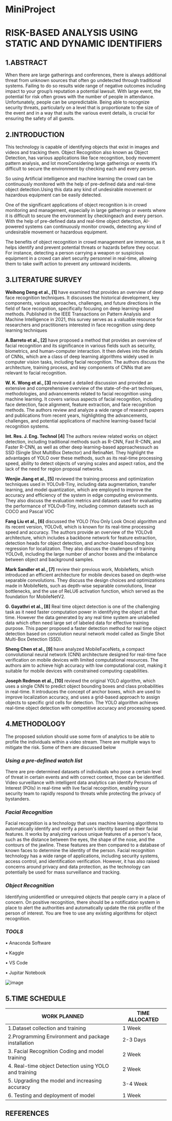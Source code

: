 # MiniProject

# **RISK-BASED ANALYSIS USING STATIC AND DYNAMIC IDENTIFIERS**

##  1.ABSTRACT
When there are large gatherings and conferences, there is always additional threat from unknown 
sources that often go undetected through traditional systems. Failing to do so results wide range of negative outcomes including impact to your group’s reputation a potential lawsuit. With large 
event, the potential for risk often grows with the number of people in attendance. Unfortunately, 
people can be unpredictable. Being able to recognize security threats, particularly on a level that is proportionate to the size of the event and in a way that suits the various event details, is crucial for ensuring the safety of all guests.

## 2.INTRODUCTION
This technology is capable of identifying objects that exist in images and videos and tracking them. Object Recognition also known as Object Detection, has various applications like face recognition, body movement pattern analysis, and lot moreConsidering large gatherings or events it’s difficult to secure the environment by checking each and every person.

So using Artificial intelligence and machine learning the crowd can be continuously monitored with the help of pre-defined data and real-time object detection.Using this data any kind of undesirable movement or hazardous equipment can be easily detected.

One of the significant applications of object recognition is in crowd monitoring and management, especially in large gatherings or events where it is difficult to secure the environment by checkingeach and every person. With the help of pre-defined data and real-time object detection, AI-powered systems can continuously monitor crowds, detecting any kind of undesirable movement or hazardous equipment.

The benefits of object recognition in crowd management are immense, as it helps identify and 
prevent potential threats or hazards before they occur. For instance, detecting a person carrying a weapon or suspicious equipment in a crowd can alert security personnel in real-time, allowing them to take swift action to prevent any untoward incidents.

## 3.LITERATURE SURVEY
**Weihong Deng et al., [1]** have examined that provides an overview of deep face recognition techniques. It discusses the historical development, key components, various approaches, challenges, and future directions in the field of face recognition, specifically focusing on deep learning-based methods. Published in the IEEE Transactions on Pattern Analysis and Machine Intelligence in 2021, this survey serves as a valuable resource for researchers and practitioners interested in face recognition using deep learning techniques

**A.Barreto et al., [2]** have proposed a method that provides an overview of facial recognition and its significance in various fields such as security, biometrics, and human-computer interaction. It then delves into the details of CNNs, which are a class of deep learning algorithms widely used in computer vision tasks, including facial recognition. The authors discuss the architecture, training process, and key components of CNNs that are relevant to facial recognition.

**W. K. Wong et al., [3]** reviewed a detailed discussion and provided an extensive and comprehensive overview of the state-of-the-art techniques, methodologies, and advancements related to facial recognition using machine learning. It covers various aspects of facial recognition, including face detection, face alignment, feature extraction, and face recognition methods. The authors review and analyze a wide range of research papers and publications from recent years, highlighting the advancements, challenges, and potential applications of machine learning-based facial recognition systems.

**Int. Res. J. Eng. Technol [4]** The authors review related works on object detection, including traditional methods such as R-CNN, Fast R-CNN, and Faster R-CNN, as well as other deep learning-based approachessuch as SSD (Single Shot MultiBox Detector) and RetinaNet. They highlight the advantages of YOLO over these methods, such as its real-time processing speed, ability to detect objects of varying scales and aspect ratios, and the lack of the need for region proposal networks.

**Wenjie Jiang et al., [5]** reviewed the training process and optimization techniques used in YOLOv8-Tiny, including data augmentation, transfer learning, and model quantization, which are employed to improve the accuracy and efficiency of the system in edge computing environments. They also discuss the evaluation metrics and datasets used for evaluating the performance of YOLOv8-Tiny, including common datasets such as COCO and Pascal VOC

**Fang Liu et al., [6]** discussed the YOLO (You Only Look Once) algorithm and its recent version, YOLOv8, which is known for its real-time processing speed and accuracy. The authors provide an overview of the YOLOv8 architecture, which includes a backbone network for feature extraction, detection heads for object detection, and anchor-based bounding box regression for localization. They also discuss the challenges of training YOLOv8, including the large number of anchor boxes and the imbalance between object and background samples.

**Mark Sandler et al., [7]** review their previous work, MobileNets, which introduced an efficient architecture for mobile devices based on depth-wise separable convolutions. They discuss the design choices and optimizations made in MobileNets, such as depth-wise separable convolutions, linear bottlenecks, and the use of ReLU6 activation function, which served as the foundation for MobileNetV2.

**G. Gayathri et al., [8]** Real time object detection is one of the challenging task as it need faster computation power in identifying the object at that time. However the data generated by any real time system are unlabelled data which often need large set of labeled data for effective training purpose. This paper proposed a faster detection method for real time object detection based on convolution neural network model called as Single Shot Multi-Box Detection (SSD).

**Sheng Chen et al., [9]** have analyzed MobileFaceNets, a compact convolutional neural network (CNN) architecture designed for real-time face verification on mobile devices with limited computational resources. The authors aim to achieve high accuracy with low computational cost, making it suitable for mobile devices with constrained computing capabilities.

**Joseph Redmon et al., [10]** reviewd the original YOLO algorithm, which uses a single CNN to predict object bounding boxes and class probabilities in real-time. It introduces the concept of anchor boxes, which are used to improve localization accuracy, and uses a grid-based approach to assign objects to specific grid cells for detection. The YOLO algorithm achieves real-time object detection with competitive accuracy and processing speed.


## 4.METHODOLOGY
The proposed solution should use some form of analytics to be able to profile the individuals within a video stream. There are multiple ways to mitigate the risk. Some of them are discussed below

### _Using a pre-defined watch list_
There are pre-determined datasets of individuals who pose a certain level of threat in certain events and with correct context, those can be identified. Video surveillance with intelligent data analytics can identify Persons of Interest (POIs) in real-time with live facial recognition, enabling your security team to rapidly respond to threats while protecting the privacy of bystanders.

### _Facial Recognition_
Facial recognition is a technology that uses machine learning algorithms to automatically identify and verify a person's identity based on their facial features. It works by analyzing various unique features of a person's face, such as the distance between the eyes, the shape of the nose, and the contours of the jawline. These features are then compared to a database of known faces to determine the identity of the person. Facial recognition technology has a wide range of applications, including security systems, access control, and identification verification. However, it has also raised concerns around privacy and data protection, as the technology can potentially be used for mass surveillance and tracking.

### _Object Recognition_
Identifying unidentified or unrequired objects that people carry in a place of concern. On positive recognition, there should be a notification system in place to alert the authorities and automatically update the risk profile of the person of interest. You are free to use any existing algorithms for object recognition.


### _TOOLS_
• Anaconda Software

• Kaggle

• VS Code

• Jupitar Notebook


![image](https://github.com/Yajnesh302/MiniProject/assets/98546502/fd285143-d71d-467a-80f6-fa6b6c57fe32)

## 5.TIME SCHEDULE
| **WORK PLANNED** | **TIME ALLOCATED** |
|-------------------|--------------------|
| 1.Dataset collection and training | 1 Week |
| 2.Programming Environment and package installation | 2-3 Days |
| 3. Facial Recognition Coding and model training | 2 Week |
| 4. Real-time object Detection using YOLO and training | 2 Week |
| 5. Upgrading the model and increasing accuracy  | 3-4 Week |
| 6. Testing and deployment of model | 1 Week |


## REFERENCES
